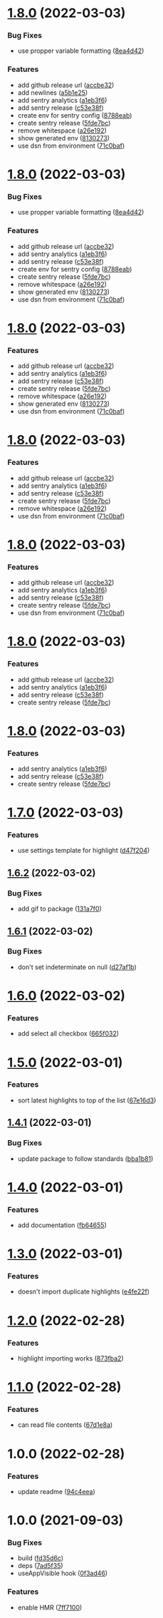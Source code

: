 # [1.8.0](https://github.com/theBenForce/logseq-plugin-my-highlights/compare/v1.7.0...v1.8.0) (2022-03-03)


### Bug Fixes

* use propper variable formatting ([8ea4d42](https://github.com/theBenForce/logseq-plugin-my-highlights/commit/8ea4d42c1e9b54dad533bbfcb41a617e55b693af))


### Features

* add github release url ([accbe32](https://github.com/theBenForce/logseq-plugin-my-highlights/commit/accbe322cdb6d2a53781eae23c8c994a31b55104))
* add newlines ([a5b1e25](https://github.com/theBenForce/logseq-plugin-my-highlights/commit/a5b1e25c77616bf4d2fcec7f75aadb7c9a1838a0))
* add sentry analytics ([a1eb3f6](https://github.com/theBenForce/logseq-plugin-my-highlights/commit/a1eb3f689dee40d8ad5b2b6499b3a1d51a291eb5))
* add sentry release ([c53e38f](https://github.com/theBenForce/logseq-plugin-my-highlights/commit/c53e38f3b8ba3384622a38b015dc40bd07cfb017))
* create env for sentry config ([8788eab](https://github.com/theBenForce/logseq-plugin-my-highlights/commit/8788eab6f4309a89f34b0303fef6e34149db51d5))
* create sentry release ([5fde7bc](https://github.com/theBenForce/logseq-plugin-my-highlights/commit/5fde7bc94991157a0e6eecd66140fc15ba8880f3))
* remove whitespace ([a26e192](https://github.com/theBenForce/logseq-plugin-my-highlights/commit/a26e1927727826af15154dab7b6ba84f79f45d81))
* show generated env ([8130273](https://github.com/theBenForce/logseq-plugin-my-highlights/commit/8130273f58fca450457ef98be83bc665ad05de52))
* use dsn from environment ([71c0baf](https://github.com/theBenForce/logseq-plugin-my-highlights/commit/71c0baf9e839f4f629fd9f7377284063e5dcf238))

# [1.8.0](https://github.com/theBenForce/logseq-plugin-my-highlights/compare/v1.7.0...v1.8.0) (2022-03-03)


### Bug Fixes

* use propper variable formatting ([8ea4d42](https://github.com/theBenForce/logseq-plugin-my-highlights/commit/8ea4d42c1e9b54dad533bbfcb41a617e55b693af))


### Features

* add github release url ([accbe32](https://github.com/theBenForce/logseq-plugin-my-highlights/commit/accbe322cdb6d2a53781eae23c8c994a31b55104))
* add sentry analytics ([a1eb3f6](https://github.com/theBenForce/logseq-plugin-my-highlights/commit/a1eb3f689dee40d8ad5b2b6499b3a1d51a291eb5))
* add sentry release ([c53e38f](https://github.com/theBenForce/logseq-plugin-my-highlights/commit/c53e38f3b8ba3384622a38b015dc40bd07cfb017))
* create env for sentry config ([8788eab](https://github.com/theBenForce/logseq-plugin-my-highlights/commit/8788eab6f4309a89f34b0303fef6e34149db51d5))
* create sentry release ([5fde7bc](https://github.com/theBenForce/logseq-plugin-my-highlights/commit/5fde7bc94991157a0e6eecd66140fc15ba8880f3))
* remove whitespace ([a26e192](https://github.com/theBenForce/logseq-plugin-my-highlights/commit/a26e1927727826af15154dab7b6ba84f79f45d81))
* show generated env ([8130273](https://github.com/theBenForce/logseq-plugin-my-highlights/commit/8130273f58fca450457ef98be83bc665ad05de52))
* use dsn from environment ([71c0baf](https://github.com/theBenForce/logseq-plugin-my-highlights/commit/71c0baf9e839f4f629fd9f7377284063e5dcf238))

# [1.8.0](https://github.com/theBenForce/logseq-plugin-my-highlights/compare/v1.7.0...v1.8.0) (2022-03-03)


### Features

* add github release url ([accbe32](https://github.com/theBenForce/logseq-plugin-my-highlights/commit/accbe322cdb6d2a53781eae23c8c994a31b55104))
* add sentry analytics ([a1eb3f6](https://github.com/theBenForce/logseq-plugin-my-highlights/commit/a1eb3f689dee40d8ad5b2b6499b3a1d51a291eb5))
* add sentry release ([c53e38f](https://github.com/theBenForce/logseq-plugin-my-highlights/commit/c53e38f3b8ba3384622a38b015dc40bd07cfb017))
* create sentry release ([5fde7bc](https://github.com/theBenForce/logseq-plugin-my-highlights/commit/5fde7bc94991157a0e6eecd66140fc15ba8880f3))
* remove whitespace ([a26e192](https://github.com/theBenForce/logseq-plugin-my-highlights/commit/a26e1927727826af15154dab7b6ba84f79f45d81))
* show generated env ([8130273](https://github.com/theBenForce/logseq-plugin-my-highlights/commit/8130273f58fca450457ef98be83bc665ad05de52))
* use dsn from environment ([71c0baf](https://github.com/theBenForce/logseq-plugin-my-highlights/commit/71c0baf9e839f4f629fd9f7377284063e5dcf238))

# [1.8.0](https://github.com/theBenForce/logseq-plugin-my-highlights/compare/v1.7.0...v1.8.0) (2022-03-03)


### Features

* add github release url ([accbe32](https://github.com/theBenForce/logseq-plugin-my-highlights/commit/accbe322cdb6d2a53781eae23c8c994a31b55104))
* add sentry analytics ([a1eb3f6](https://github.com/theBenForce/logseq-plugin-my-highlights/commit/a1eb3f689dee40d8ad5b2b6499b3a1d51a291eb5))
* add sentry release ([c53e38f](https://github.com/theBenForce/logseq-plugin-my-highlights/commit/c53e38f3b8ba3384622a38b015dc40bd07cfb017))
* create sentry release ([5fde7bc](https://github.com/theBenForce/logseq-plugin-my-highlights/commit/5fde7bc94991157a0e6eecd66140fc15ba8880f3))
* remove whitespace ([a26e192](https://github.com/theBenForce/logseq-plugin-my-highlights/commit/a26e1927727826af15154dab7b6ba84f79f45d81))
* use dsn from environment ([71c0baf](https://github.com/theBenForce/logseq-plugin-my-highlights/commit/71c0baf9e839f4f629fd9f7377284063e5dcf238))

# [1.8.0](https://github.com/theBenForce/logseq-plugin-my-highlights/compare/v1.7.0...v1.8.0) (2022-03-03)


### Features

* add github release url ([accbe32](https://github.com/theBenForce/logseq-plugin-my-highlights/commit/accbe322cdb6d2a53781eae23c8c994a31b55104))
* add sentry analytics ([a1eb3f6](https://github.com/theBenForce/logseq-plugin-my-highlights/commit/a1eb3f689dee40d8ad5b2b6499b3a1d51a291eb5))
* add sentry release ([c53e38f](https://github.com/theBenForce/logseq-plugin-my-highlights/commit/c53e38f3b8ba3384622a38b015dc40bd07cfb017))
* create sentry release ([5fde7bc](https://github.com/theBenForce/logseq-plugin-my-highlights/commit/5fde7bc94991157a0e6eecd66140fc15ba8880f3))
* use dsn from environment ([71c0baf](https://github.com/theBenForce/logseq-plugin-my-highlights/commit/71c0baf9e839f4f629fd9f7377284063e5dcf238))

# [1.8.0](https://github.com/theBenForce/logseq-plugin-my-highlights/compare/v1.7.0...v1.8.0) (2022-03-03)


### Features

* add github release url ([accbe32](https://github.com/theBenForce/logseq-plugin-my-highlights/commit/accbe322cdb6d2a53781eae23c8c994a31b55104))
* add sentry analytics ([a1eb3f6](https://github.com/theBenForce/logseq-plugin-my-highlights/commit/a1eb3f689dee40d8ad5b2b6499b3a1d51a291eb5))
* add sentry release ([c53e38f](https://github.com/theBenForce/logseq-plugin-my-highlights/commit/c53e38f3b8ba3384622a38b015dc40bd07cfb017))
* create sentry release ([5fde7bc](https://github.com/theBenForce/logseq-plugin-my-highlights/commit/5fde7bc94991157a0e6eecd66140fc15ba8880f3))

# [1.8.0](https://github.com/theBenForce/logseq-plugin-my-highlights/compare/v1.7.0...v1.8.0) (2022-03-03)


### Features

* add sentry analytics ([a1eb3f6](https://github.com/theBenForce/logseq-plugin-my-highlights/commit/a1eb3f689dee40d8ad5b2b6499b3a1d51a291eb5))
* add sentry release ([c53e38f](https://github.com/theBenForce/logseq-plugin-my-highlights/commit/c53e38f3b8ba3384622a38b015dc40bd07cfb017))
* create sentry release ([5fde7bc](https://github.com/theBenForce/logseq-plugin-my-highlights/commit/5fde7bc94991157a0e6eecd66140fc15ba8880f3))

# [1.7.0](https://github.com/theBenForce/logseq-plugin-my-highlights/compare/v1.6.2...v1.7.0) (2022-03-03)


### Features

* use settings template for highlight ([d47f204](https://github.com/theBenForce/logseq-plugin-my-highlights/commit/d47f2044a201570d6faf724d3a2b2a212b59e048))

## [1.6.2](https://github.com/theBenForce/logseq-plugin-my-highlights/compare/v1.6.1...v1.6.2) (2022-03-02)


### Bug Fixes

* add gif to package ([131a7f0](https://github.com/theBenForce/logseq-plugin-my-highlights/commit/131a7f0b5cdde3171fc6694e8eb66392c786abbe))

## [1.6.1](https://github.com/theBenForce/logseq-plugin-my-highlights/compare/v1.6.0...v1.6.1) (2022-03-02)


### Bug Fixes

* don't set indeterminate on null ([d27af1b](https://github.com/theBenForce/logseq-plugin-my-highlights/commit/d27af1b5bf9e990282192d2dab5987fce7c10fcd))

# [1.6.0](https://github.com/theBenForce/logseq-plugin-my-highlights/compare/v1.5.0...v1.6.0) (2022-03-02)


### Features

* add select all checkbox ([665f032](https://github.com/theBenForce/logseq-plugin-my-highlights/commit/665f03297e8a63bac7196151d3071941ad03b385))

# [1.5.0](https://github.com/theBenForce/logseq-plugin-my-highlights/compare/v1.4.1...v1.5.0) (2022-03-01)


### Features

* sort latest highlights to top of the list ([67e16d3](https://github.com/theBenForce/logseq-plugin-my-highlights/commit/67e16d33a356a4c248c2911f2a5764608b0dbf3c))

## [1.4.1](https://github.com/theBenForce/logseq-plugin-my-highlights/compare/v1.4.0...v1.4.1) (2022-03-01)


### Bug Fixes

* update package to follow standards ([bba1b81](https://github.com/theBenForce/logseq-plugin-my-highlights/commit/bba1b815c0a82eca8ecbc571e1b7fd82272dedf1))

# [1.4.0](https://github.com/theBenForce/logseq-plugin-my-highlights/compare/v1.3.0...v1.4.0) (2022-03-01)


### Features

* add documentation ([fb64655](https://github.com/theBenForce/logseq-plugin-my-highlights/commit/fb64655e8d81633bdacafe178cc8d088f8cbae7f))

# [1.3.0](https://github.com/theBenForce/logseq-kindle-highlights/compare/v1.2.0...v1.3.0) (2022-03-01)


### Features

* doesn't import duplicate highlights ([e4fe22f](https://github.com/theBenForce/logseq-kindle-highlights/commit/e4fe22f2f89f39f160d3e9c0064bc6f6e18991ee))

# [1.2.0](https://github.com/theBenForce/logseq-kindle-highlights/compare/v1.1.0...v1.2.0) (2022-02-28)


### Features

* highlight importing works ([873fba2](https://github.com/theBenForce/logseq-kindle-highlights/commit/873fba2c5736444eeefa3d49df3fed964090d26f))

# [1.1.0](https://github.com/theBenForce/logseq-kindle-highlights/compare/v1.0.0...v1.1.0) (2022-02-28)


### Features

* can read file contents ([67d1e8a](https://github.com/theBenForce/logseq-kindle-highlights/commit/67d1e8a51a55ad7f8c591c90869c84c9a7f0fc01))

# 1.0.0 (2022-02-28)


### Features

* update readme ([94c4eea](https://github.com/theBenForce/logseq-kindle-highlights/commit/94c4eea4fa70dfb046d860a02031e8c166cc033f))

# 1.0.0 (2021-09-03)


### Bug Fixes

* build ([fd35d6c](https://github.com/pengx17/logseq-plugin-template-react/commit/fd35d6c098e030920da26a65c734940a27b604df))
* deps ([7ad5f35](https://github.com/pengx17/logseq-plugin-template-react/commit/7ad5f351a645029823c3ab4cc04db2476948943a))
* useAppVisible hook ([0f3ad46](https://github.com/pengx17/logseq-plugin-template-react/commit/0f3ad46e2fe8f9326e796fb50f8f32d5c66d9bf8))


### Features

* enable HMR ([7ff7100](https://github.com/pengx17/logseq-plugin-template-react/commit/7ff7100552180c6d14f3df37a449b704da29270d))
